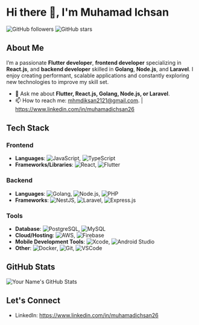 # Hi there 👋, I'm Muhamad Ichsan

![GitHub followers](https://img.shields.io/github/followers/MuhamadIchsan?label=Follow&style=social)
![GitHub stars](https://img.shields.io/github/stars/MuhamadIchsan?label=Stars&style=social)

## About Me
I’m a passionate **Flutter developer**, **frontend developer** specializing in **React.js**, and **backend developer** skilled in **Golang**, **Node.js**, and **Laravel**. I enjoy creating performant, scalable applications and constantly exploring new technologies to improve my skill set.

- 💬 Ask me about **Flutter, React.js, Golang, Node.js, or Laravel**.
- 📫 How to reach me: mhmdiksan2121@gmail.com. | https://www.linkedin.com/in/muhamadichsan26

## Tech Stack
### Frontend
- **Languages**: ![JavaScript](https://img.shields.io/badge/-JavaScript-333333?style=flat&logo=javascript), ![TypeScript](https://img.shields.io/badge/-TypeScript-333333?style=flat&logo=typescript)
- **Frameworks/Libraries**: ![React](https://img.shields.io/badge/-React-333333?style=flat&logo=react), ![Flutter](https://img.shields.io/badge/-Flutter-333333?style=flat&logo=flutter)

### Backend
- **Languages**: ![Golang](https://img.shields.io/badge/-Golang-333333?style=flat&logo=go), ![Node.js](https://img.shields.io/badge/-Node.js-333333?style=flat&logo=node.js), ![PHP](https://img.shields.io/badge/-PHP-333333?style=flat&logo=php)
- **Frameworks**: ![NestJS](https://img.shields.io/badge/-NestJS-333333?style=flat&logo=nestjs), ![Laravel](https://img.shields.io/badge/-Laravel-333333?style=flat&logo=laravel), ![Express.js](https://img.shields.io/badge/-Express.js-333333?style=flat&logo=express)


### Tools
- **Database**: ![PostgreSQL](https://img.shields.io/badge/-PostgreSQL-333333?style=flat&logo=postgresql), ![MySQL](https://img.shields.io/badge/-MySQL-333333?style=flat&logo=mysql)
- **Cloud/Hosting**: ![AWS](https://img.shields.io/badge/-AWS-333333?style=flat&logo=amazon-aws), ![Firebase](https://img.shields.io/badge/-Firebase-333333?style=flat&logo=firebase)
- **Mobile Development Tools**: ![Xcode](https://img.shields.io/badge/-Xcode-333333?style=flat&logo=xcode), ![Android Studio](https://img.shields.io/badge/-Android%20Studio-333333?style=flat&logo=android-studio)
- **Other**: ![Docker](https://img.shields.io/badge/-Docker-333333?style=flat&logo=docker), ![Git](https://img.shields.io/badge/-Git-333333?style=flat&logo=git), ![VSCode](https://img.shields.io/badge/-VSCode-333333?style=flat&logo=visual-studio-code)

## GitHub Stats
![Your Name's GitHub Stats](https://github-readme-stats.vercel.app/api?username=MuhamadIchsan&show_icons=true&theme=dark)

## Let's Connect
- LinkedIn: https://www.linkedin.com/in/muhamadichsan26
